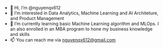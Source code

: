 - 👋 Hi, I’m @nguyenqx612
- 👀 I’m interested in Data Analytics, Machine Learning and AI Architeture, and Product Management
- 🌱 I’m currently learning basic Machine Learning algorithm and MLOps. I an also enrolled in an MBA program to hone my business knowledge and skills
- 📫 You can reach me via nguyenqx612@gmail.com

<!---
nguyenqx612/nguyenqx612 is a ✨ special ✨ repository because its `README.md` (this file) appears on your GitHub profile.
You can click the Preview link to take a look at your changes.
--->
